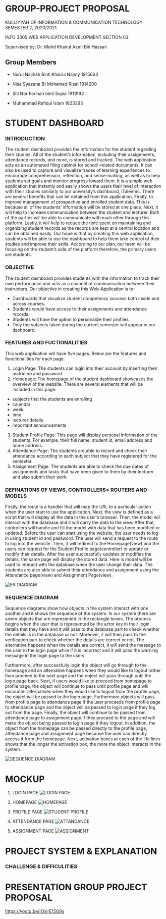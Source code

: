 # GROUP-PROJECT PROPOSAL 
KULLIYYAH OF INFORMATION & COMMUNICATION TECHNOLOGY
SEMESTER 2, 2020/2021

INFO 3305 WEB APPLICATION DEVELOPMENT
SECTION  03

Supervised by:
Dr. Mohd Khairul Azmi Bin Hassan

## Group Members

- Nurul Najihah Binti Khairul Najmy 1915634

- Nisa Syazana Bt Mohamed Rizal 1914200

- Siti Nor Farihan binti Supia 1911992

- Muhammad Rafiqul Islam 1823295

# STUDENT DASHBOARD

### INTRODUCTION

The student dashboard provides the information for the student regarding their studies. All of the student’s information, including their assignments, attendance records, and more, is stored and tracked. The web application acts as an automated filing cabinet for school-related documents.  It can also be used to capture and visualize traces of learning experiences to encourage comprehension, reflection, and sense-making, as well as to help students set goals and monitor progress toward them. It is a simple web application that instantly and easily shows the users their level of interaction with their studies similarly to our university’s dashboard, iTaleemc. There are several benefits that can be obtained from this application. Firstly, to improve management of prospective and enrolled student data. This is because all of the students’ information will be stored at one place. Next, it will help to increase communication between the student and lecturer. Both of the parties will be able to communicate with each other through this platform. Lastly, it will help to reduce the time spent on maintaining and organizing student records as the records are kept at a central location and can be obtained easily. Our hope is that by creating this web application, students will be able to use the dashboard to help them take control of their studies and improve their skills. According to our plan, our team will be focusing on the student’s side of the platform therefore, the primary users are students. 

### OBJECTIVE

The student dashboard provides students with the information to track their own performance and acts as a channel of communication between their instructors. Our objective in creating this Web-Application is to-

- Dashboards that visualize student competency success both inside and across courses.
- Students would have access to their assignments and attendance records.
- Students will have the option to personalize their profiles.
- Only the subjects taken during the current semester will appear in our dashboard.

### FEATURES AND FUCTIONALITIES

This web application will have five pages. Below are the features and functionalities for each page.
1. Login Page: The students can login into their account by inserting their matric no and password.
2. Homepage: The homepage of the student dashboard showcases the overview of the website. There are several elements that will be included in this page:

- subjects that the students are enrolling
- calendar
-  week
-  time
-  lecturer details
-  important announcements

3. Student Profile Page: This page will display personal information of the students. For example, their full name, student id, email address and home address.
4. Attendance Page: The students are able to record and check their attendance according to each subject that they have registered for the semester. 
5. Assignment Page: The students are able to check the due dates of assignments and tasks that have been given to them by their lecturer and also submit their work. 

### DEFINATIONS OF VIEWS, CONTROLLERS< ROUTERS AND MODELS

Firstly, the route is a handler that will map the URL to a particular action when the user start to use the application. Next, the view is defined as a script that will display all the data in the user’s browser. Then, the model will interact with the database and it will carry the data to the view. After that, controllers will handle and fill the model with data that has been modified or updated. 
Before the user can start using the website, the user needs to log in using student id and password. The user will send a request to the route to log into the website. Then, it will redirect to the Homepage(view) and the users can request for the Student Profile page(controller) to update or modify their details. After the user successfully updates or modifies the details, the same page will display the stored data. Here is model will be used to interact with the database when the user change their data. The students are also able to submit their attendance and assignment using the Attendance page(view) and Assignment Page(view).

![ER DIAGRAM](https://user-images.githubusercontent.com/61734948/117008877-bf4bba00-ad1d-11eb-9c5e-7971c60727a1.png)

### SEQUENCE DIAGRAM

Sequence diagrams show how objects in the system interact with one another and it shows the sequence of the system. In our system there are seven objects that are represented in the rectangle boxes. The process begins when the user that is represented by the actor key in their login details that they have and it will pass to the database part to check whether the details is in the database or not. Moreover, it will then pass to the verification part to check whether the details are correct or not. The alternative happens when the details are correct, it will send the message to the user in the login page while if it is incorrect and it will pass the warning message in the login page to the users. 

Furthermore, after successfully login the object will go through to the homepage and an alternative happens when they would like to logout rather than proceed to the next page and the object will pass through until the login page back. Next, if users would like to proceed from homepage to profile page, the object will continue to pass until profile page and will encounter alternatives when they would like to logout from the profile page, the object will be passed to the login page. Furthermore,objects will pass from profile page to attendance page if the user proceeds from profile page to attendance page and the object will be passed to login page if they log out from the page. Finally, the object will continue to be passed from attendance page to assignment page if they proceed to the page and will make the object being passed to login page if they logout.
In addition, the object from the homepage can be passed directly to the profile page, attendance page and assignment page because the user can directly access it from the homepage. Next, activation boxes at each of the life lines shows that the longer the activation box, the more the object interacts in the system. 

![SEQUENCE DIAGRAM](https://user-images.githubusercontent.com/61734948/117007430-3b450280-ad1c-11eb-8f74-2ec50c1fa0df.png)


# MOCKUP 
1. LOGIN PAGE
![LOGIN PAGE](https://user-images.githubusercontent.com/61734948/117010118-0edeb580-ad1f-11eb-893a-273ed28da38a.png)

2. HOMEPAGE 
![HOMEPAGE](https://user-images.githubusercontent.com/61734948/117010141-143c0000-ad1f-11eb-91d9-d359f631a479.png)

3. PROFILE PAGE
 ![STUDENT PROFILE](https://user-images.githubusercontent.com/61734948/117010163-19994a80-ad1f-11eb-8089-5984c372179d.png)

4. ATTENDANCE PAGE
![ATTANDANCE](https://user-images.githubusercontent.com/61734948/117010186-2027c200-ad1f-11eb-9164-03ec83f44d5e.png)

5. ASSIGNMENT PAGE
![ASSIGNMENT](https://user-images.githubusercontent.com/61734948/117010225-2cac1a80-ad1f-11eb-9e49-d151ac0e9585.png)

# PROJECT SYSTEM & EXPLANATION
### CHALLENGE & DIFFICULITIES
# PRESENTATION GROUP PROJECT PROPOSAL
https://youtu.be/IOxlrE15G9s
